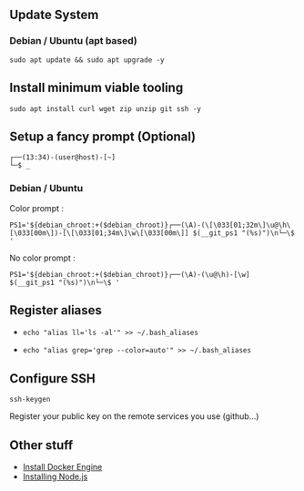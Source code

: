## Update System
### Debian / Ubuntu (apt based)
```
sudo apt update && sudo apt upgrade -y
```

## Install minimum viable tooling
```
sudo apt install curl wget zip unzip git ssh -y
```

## Setup a fancy prompt (Optional)
```
┌──(13:34)-(user@host)-[~]
└─$ _
```
### Debian / Ubuntu
Color prompt :
```
PS1='${debian_chroot:+($debian_chroot)}┌──(\A)-(\[\033[01;32m\]\u@\h\[\033[00m\])-[\[\033[01;34m\]\w\[\033[00m\]] $(__git_ps1 "(%s)")\n└─\$ '
```

No color prompt :
```
PS1='${debian_chroot:+($debian_chroot)}┌──(\A)-(\u@\h)-[\w] $(__git_ps1 "(%s)")\n└─\$ '
```

## Register aliases
-
  ```
  echo "alias ll='ls -al'" >> ~/.bash_aliases
  ```
-
  ```
  echo "alias grep='grep --color=auto'" >> ~/.bash_aliases
  ```

## Configure SSH
```
ssh-keygen
```

Register your public key on the remote services you use (github...)

## Other stuff

- [Install Docker Engine](https://github.com/Halgom/linux-setup/wiki/Install-Docker-Engine)
- [Installing Node.js](https://github.com/Halgom/linux-setup/wiki/Intalling-Node.js)
